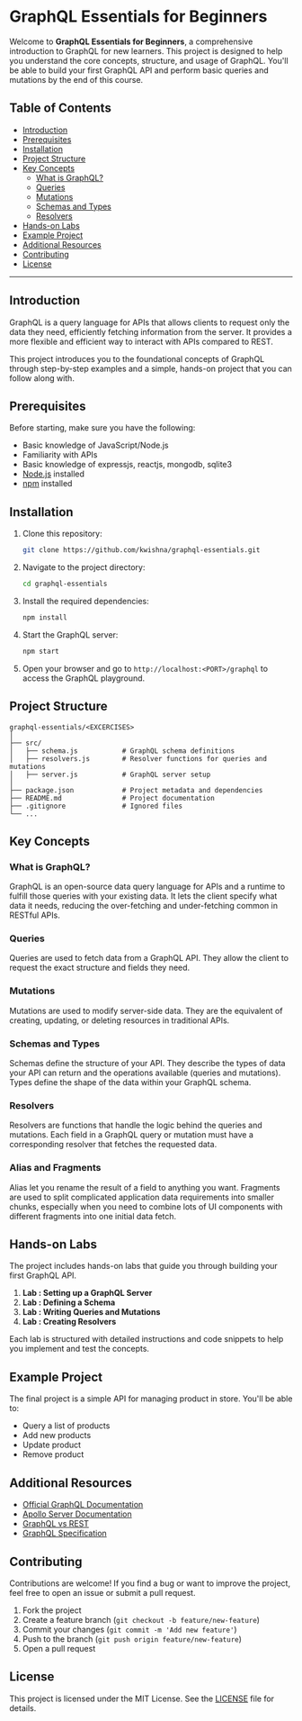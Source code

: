 # GraphQL Essentials for Beginners

Welcome to **GraphQL Essentials for Beginners**, a comprehensive introduction to GraphQL for new learners. This project is designed to help you understand the core concepts, structure, and usage of GraphQL. You'll be able to build your first GraphQL API and perform basic queries and mutations by the end of this course.

## Table of Contents
- [Introduction](#introduction)
- [Prerequisites](#prerequisites)
- [Installation](#installation)
- [Project Structure](#project-structure)
- [Key Concepts](#key-concepts)
  - [What is GraphQL?](#what-is-graphql)
  - [Queries](#queries)
  - [Mutations](#mutations)
  - [Schemas and Types](#schemas-and-types)
  - [Resolvers](#resolvers)
- [Hands-on Labs](#hands-on-labs)
- [Example Project](#example-project)
- [Additional Resources](#additional-resources)
- [Contributing](#contributing)
- [License](#license)

---

## Introduction

GraphQL is a query language for APIs that allows clients to request only the data they need, efficiently fetching information from the server. It provides a more flexible and efficient way to interact with APIs compared to REST.

This project introduces you to the foundational concepts of GraphQL through step-by-step examples and a simple, hands-on project that you can follow along with.

## Prerequisites

Before starting, make sure you have the following:
- Basic knowledge of JavaScript/Node.js
- Familiarity with APIs
- Basic knowledge of expressjs, reactjs, mongodb, sqlite3
- [Node.js](https://nodejs.org/) installed
- [npm](https://www.npmjs.com/) installed

## Installation

1. Clone this repository:
   ```bash
   git clone https://github.com/kwishna/graphql-essentials.git
   ```
2. Navigate to the project directory:
   ```bash
   cd graphql-essentials
   ```
3. Install the required dependencies:
   ```bash
   npm install
   ```
4. Start the GraphQL server:
   ```bash
   npm start
   ```
5. Open your browser and go to `http://localhost:<PORT>/graphql` to access the GraphQL playground.

## Project Structure

```
graphql-essentials/<EXCERCISES>
│
├── src/
│   ├── schema.js           # GraphQL schema definitions
│   ├── resolvers.js        # Resolver functions for queries and mutations
│   ├── server.js           # GraphQL server setup
│
├── package.json            # Project metadata and dependencies
├── README.md               # Project documentation
├── .gitignore              # Ignored files
└── ...
```

## Key Concepts

### What is GraphQL?

GraphQL is an open-source data query language for APIs and a runtime to fulfill those queries with your existing data. It lets the client specify what data it needs, reducing the over-fetching and under-fetching common in RESTful APIs.

### Queries

Queries are used to fetch data from a GraphQL API. They allow the client to request the exact structure and fields they need.

### Mutations

Mutations are used to modify server-side data. They are the equivalent of creating, updating, or deleting resources in traditional APIs.

### Schemas and Types

Schemas define the structure of your API. They describe the types of data your API can return and the operations available (queries and mutations). Types define the shape of the data within your GraphQL schema.

### Resolvers

Resolvers are functions that handle the logic behind the queries and mutations. Each field in a GraphQL query or mutation must have a corresponding resolver that fetches the requested data.

### Alias and Fragments

Alias let you rename the result of a field to anything you want.
Fragments are used to split complicated application data requirements into smaller chunks, especially when you need to combine lots of UI components with different fragments into one initial data fetch.


## Hands-on Labs

The project includes hands-on labs that guide you through building your first GraphQL API.

1. **Lab : Setting up a GraphQL Server**
2. **Lab : Defining a Schema**
3. **Lab : Writing Queries and Mutations**
4. **Lab : Creating Resolvers**

Each lab is structured with detailed instructions and code snippets to help you implement and test the concepts.

## Example Project

The final project is a simple API for managing product in store. You'll be able to:
- Query a list of products
- Add new products
- Update product
- Remove product

## Additional Resources

- [Official GraphQL Documentation](https://graphql.org/learn/)
- [Apollo Server Documentation](https://www.apollographql.com/docs/apollo-server/)
- [GraphQL vs REST](https://graphql.org/learn/serving-over-http/)
- [GraphQL Specification](https://spec.graphql.org/draft/)

## Contributing

Contributions are welcome! If you find a bug or want to improve the project, feel free to open an issue or submit a pull request.

1. Fork the project
2. Create a feature branch (`git checkout -b feature/new-feature`)
3. Commit your changes (`git commit -m 'Add new feature'`)
4. Push to the branch (`git push origin feature/new-feature`)
5. Open a pull request

## License

This project is licensed under the MIT License. See the [LICENSE](./LICENSE) file for details.